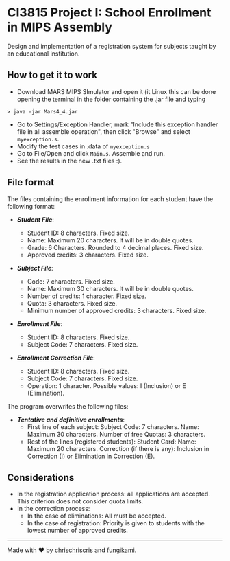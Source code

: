 # CI3815 Project I: School Enrollment in MIPS Assembly

Design and implementation of a registration system for subjects taught by an educational institution.

## How to get it to work

+ Download MARS MIPS SImulator and open it (it Linux this can be done opening the terminal in the folder containing the .jar file and typing
```
> java -jar Mars4_4.jar
```

+ Go to Settings/Exception Handler, mark "Include this exception handler file in all assemble operation", then click "Browse" and select `myexception.s`.
+ Modify the test cases in .data of `myexception.s`
+ Go to File/Open and click `Main.s`. Assemble and run.
+ See the results in the new .txt files :).

## File format 

The files containing the enrollment information for each student have the following format:

+ ***Student File***:
  - Student ID: 8 characters. Fixed size.
  - Name: Maximum 20 characters. It will be in double quotes.
  - Grade: 6 Characters. Rounded to 4 decimal places. Fixed size.
  - Approved credits: 3 characters. Fixed size.
  
+ ***Subject File***:
  - Code: 7 characters. Fixed size.
  - Name: Maximum 30 characters. It will be in double quotes.
  - Number of credits: 1 character. Fixed size.
  - Quota: 3 characters. Fixed size.
  - Minimum number of approved credits: 3 characters. Fixed size.

+ ***Enrollment File***:
  - Student ID: 8 characters. Fixed size.
  - Subject Code: 7 characters. Fixed size.

+ ***Enrollment Correction File***:
  - Student ID: 8 characters. Fixed size.
  - Subject Code: 7 characters. Fixed size.
  - Operation: 1 character. Possible values: I (Inclusion) or E (Elimination).

The program overwrites the following files:

+ ***Tentative and definitive enrollments***:
  - First line of each subject:
    Subject Code: 7 characters.
    Name: Maximum 30 characters.
    Number of free Quotas: 3 characters.
  - Rest of the lines (registered students):
    Student Card:
    Name: Maximum 20 characters.
    Correction (if there is any): Inclusion in Correction (I) or Elimination in Correction (E).

## Considerations

+ In the registration application process: all applications are accepted. This criterion does not consider quota limits.
+ In the correction process:
  - In the case of eliminations: All must be accepted.
  - In the case of registration: Priority is given to students with the lowest number of approved credits.

---

Made with ❤ by [chrischriscris](https://github.com/chrischriscris/) and [fungikami](https://github.com/fungikami/).
